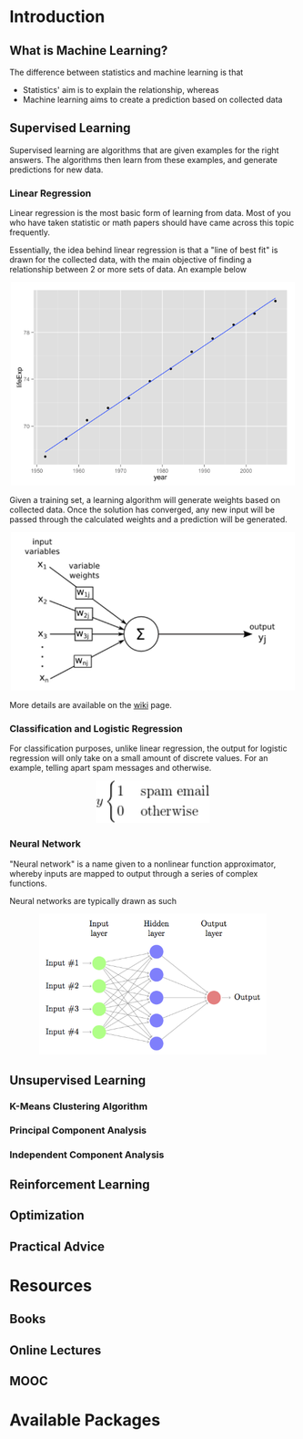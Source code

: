 # Introduction
## What is Machine Learning?
The difference between statistics and machine learning is that 
  - Statistics' aim is to explain the relationship, whereas
  - Machine learning aims to create a prediction based on collected data

## Supervised Learning 
Supervised learning are algorithms that are given examples for the right answers. The algorithms then learn from these examples, and generate predictions for new data.

### Linear Regression
Linear regression is the most basic form of learning from data. Most of you who have taken statistic or math papers should have came across this topic frequently. 

Essentially, the idea behind linear regression is that a "line of best fit" is drawn for the collected data, with the main objective of finding a relationship between 2 or more sets of data. An example below
<p align="center">
<img src="https://github.com/UOADataScience/machine-learning-tutorial/blob/master/images/regression.png" width="500">
</p>
<!-- ![alt text](https://github.com/UOADataScience/machine-learning-tutorial/blob/master/images/regression.png "Linear Regression") -->

Given a training set, a learning algorithm will generate weights based on collected data. Once the solution has converged, any new input will be passed through the calculated weights and a prediction will be generated.
<p align="center">
<img src="https://github.com/UOADataScience/machine-learning-tutorial/blob/master/images/regression_inout.png" width="500">
</p>
<!-- ![alt text](https://github.com/UOADataScience/machine-learning-tutorial/blob/master/images/regression_inout.png "Mapping from Input to Output") -->

More details are available on the [wiki](https://en.wikipedia.org/wiki/Linear_regression) page.

### Classification and Logistic Regression
For classification purposes, unlike linear regression, the output for logistic regression will only take on a small amount of discrete values. For an example, telling apart spam messages and otherwise.
<p align="center">
<img src="https://github.com/UOADataScience/machine-learning-tutorial/blob/master/images/classification.png" width="200">
</p>

### Neural Network
"Neural network" is a name given to a nonlinear function approximator, whereby inputs are mapped to output through a series of complex functions. 

Neural networks are typically drawn as such
<p align="center">
<img src="https://github.com/UOADataScience/machine-learning-tutorial/blob/master/images/neural_network.png" width="400">
</p>

## Unsupervised Learning
### K-Means Clustering Algorithm
### Principal Component Analysis
### Independent Component Analysis
## Reinforcement Learning
## Optimization
## Practical Advice
# Resources
## Books
## Online Lectures
## MOOC
# Available Packages